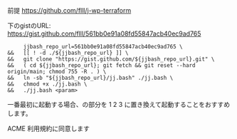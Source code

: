 前提 https://github.com/flll/j-wp-terraform

下のgistのURL: https://gist.github.com/flll/561bb0e91a08fd55847acb40ec9ad765
```
     jjbash_repo_url=561bb0e91a08fd55847acb40ec9ad765 \
&&   [[ ! -d ./${jjbash_repo_url} ]] \
&&   git clone "https://gist.github.com/${jjbash_repo_url}.git" \
&&   ( cd ${jjbash_repo_url}; git fetch && git reset --hard origin/main; chmod 755 -R . ) \
&&   ln -sb "${jjbash_repo_url}/jj.bash" ./jj.bash \
&&   chmod +x ./jj.bash \
&&   ./jj.bash <param>
```
一番最初に起動する場合、<param>の部分を 1 2 3 に置き換えて起動することをおすすめします。

ACME 利用規約に同意します
